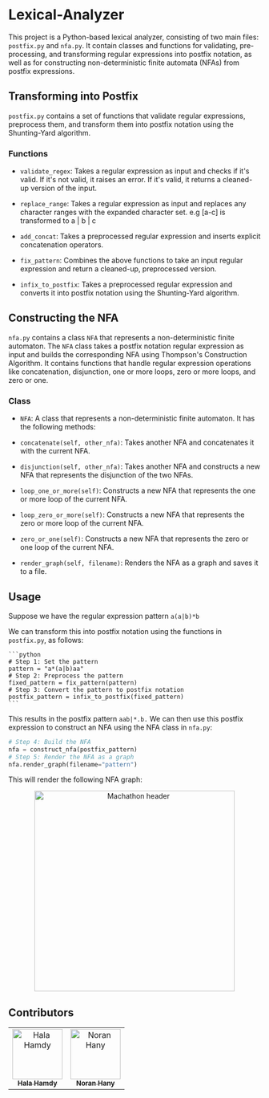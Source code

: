 # Lexical-Analyzer

This project is a Python-based lexical analyzer, consisting of two main files: `postfix.py` and `nfa.py`. It contain classes and functions for validating, pre-processing, and transforming regular expressions into postfix notation, as well as for constructing non-deterministic finite automata (NFAs) from postfix expressions.

## Transforming into Postfix
`postfix.py` contains a set of functions that validate regular expressions, preprocess them, and transform them into postfix notation using the Shunting-Yard algorithm.

### Functions
- `validate_regex`: Takes a regular expression as input and checks if it's valid. If it's not valid, it raises an error. If it's valid, it returns a cleaned-up version of the input.

- `replace_range`: Takes a regular expression as input and replaces any character ranges with the expanded character set. e.g [a-c] is transformed to a | b | c

- `add_concat`: Takes a preprocessed regular expression and inserts explicit concatenation operators.
- `fix_pattern`: Combines the above functions to take an input regular expression and return a cleaned-up, preprocessed version.

- `infix_to_postfix`: Takes a preprocessed regular expression and converts it into postfix notation using the Shunting-Yard algorithm.

## Constructing the NFA
`nfa.py` contains a class `NFA` that represents a non-deterministic finite automaton. The `NFA` class takes a postfix notation regular expression as input and builds the corresponding NFA using Thompson's Construction Algorithm. It contains functions that handle regular expression operations like concatenation, disjunction, one or more loops, zero or more loops, and zero or one.

### Class
- `NFA`: A class that represents a non-deterministic finite automaton. It has the following methods:

- `concatenate(self, other_nfa)`: Takes another NFA and concatenates it with the current NFA.
- `disjunction(self, other_nfa)`: Takes another NFA and constructs a new NFA that represents the disjunction of the two NFAs.
- `loop_one_or_more(self)`: Constructs a new NFA that represents the one or more loop of the current NFA.
- `loop_zero_or_more(self)`: Constructs a new NFA that represents the zero or more loop of the current NFA.
- `zero_or_one(self)`: Constructs a new NFA that represents the zero or one loop of the current NFA.
- `render_graph(self, filename)`: Renders the NFA as a graph and saves it to a file.

## Usage
Suppose we have the regular expression pattern `a(a|b)*b` 

We can transform this into postfix notation using the functions in `postfix.py`, as follows:

    ```python
    # Step 1: Set the pattern
    pattern = "a*(a|b)aa"
    # Step 2: Preprocess the pattern
    fixed_pattern = fix_pattern(pattern)
    # Step 3: Convert the pattern to postfix notation
    postfix_pattern = infix_to_postfix(fixed_pattern)
    ```

This results in the postfix pattern `aab|*.b.` We can then use this postfix expression to construct an NFA using the NFA class in `nfa.py`:

```python 
# Step 4: Build the NFA
nfa = construct_nfa(postfix_pattern)
# Step 5: Render the NFA as a graph
nfa.render_graph(filename="pattern")
```
This will render the following NFA graph:
<p align="center">
  <img src="https://user-images.githubusercontent.com/59095993/218258760-82d70b5c-56d2-4820-8644-4d5a1fb68a6b.jpg" width=400 alt="Machathon header">
</p>

## Contributors
<table align="center">
  <tr>
    <td align="center">
    <a href="https://github.com/Halahamdy22" target="_black">
    <img src="https://avatars.githubusercontent.com/u/56937106?v=4" width="100px;" alt="Hala Hamdy"/>
    <br />
    <sub><b>Hala Hamdy</b></sub></a>
    </td>
    <td align="center">
    <a href="https://github.com/NouranHany" target="_black">
    <img src="https://avatars.githubusercontent.com/u/59095993?v=4" width="100px;" alt="Noran Hany"/>
    <br />
    <sub><b>Noran Hany</b></sub></a>
    </td>
  </tr>
 </table>